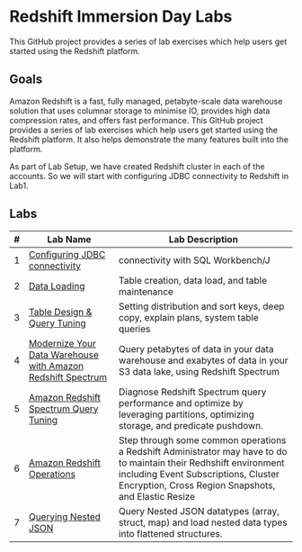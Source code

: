 # Redshift Immersion Day Labs
This GitHub project provides a series of lab exercises which help users get started using the Redshift platform.

## Goals
Amazon Redshift is a fast, fully managed, petabyte-scale data warehouse solution that uses columnar storage to minimise IO, provides high data compression rates, and offers fast performance. This GitHub project provides a series of lab exercises which help users get started using the Redshift platform.  It also helps demonstrate the many features built into the platform.

As part of Lab Setup, we have created Redshift cluster in each of the accounts. So we will start with configuring JDBC connectivity to Redshift in Lab1.

## Labs
|# |Lab Name |Lab Description |
|---- |---- | ----|
|1 |[Configuring JDBC connectivity](lab1/README.md) | connectivity with SQL Workbench/J |
|2 |[Data Loading](lab2/README.md) |Table creation, data load, and table maintenance |
|3 |[Table Design & Query Tuning](lab3/README.md) |Setting distribution and sort keys, deep copy, explain plans, system table queries |
|4 |[Modernize Your Data Warehouse with Amazon Redshift Spectrum](lab4/README.md) |Query petabytes of data in your data warehouse and exabytes of data in your S3 data lake, using Redshift Spectrum |
|5 |[Amazon Redshift Spectrum Query Tuning](lab5/README.md) | Diagnose Redshift Spectrum query performance and optimize by leveraging partitions, optimizing storage, and predicate pushdown.|
|6 | [Amazon Redshift Operations](lab6/README.md) | Step through some common operations a Redshift Administrator may have to do to maintain their Redhshift environment including Event Subscriptions, Cluster Encryption, Cross Region Snapshots, and Elastic Resize |
|7 | [Querying Nested JSON](lab7/README.md) | Query Nested JSON datatypes (array, struct, map) and load nested data types into flattened structures.|



